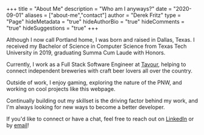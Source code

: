 +++
title = "About Me"
description = "Who am I anyways?"
date = "2020-09-01"
aliases = ["about-me","contact"]
author = "Derek Fritz"
type = "Page"
hideMetadata = "true"
hideAuthorBio = "true"
hideComments = "true"
hideSuggestions = "true"
+++

Although I now call Portland home, I was born and raised in Dallas, Texas. I received my Bachelor of Science
in Computer Science from Texas Tech University in 2019, graduating Summa Cum Laude with Honors.

Currently, I work as a Full Stack Software Engineer at [Tavour](https://www.tavour.com/), helping to connect independent breweries with
craft beer lovers all over the country.

Outside of work, I enjoy gaming, exploring the nature of the PNW, and working on cool projects like this webpage.

Continually building out my skillset is the driving factor behind my work, and
I'm always looking for new ways to become a better developer.

If you'd like to connect or have a chat, feel free to reach out on [LinkedIn](https://www.linkedin.com/in/derek-fritz/) or by [email](mailto:derekfritz10@gmail.com)!